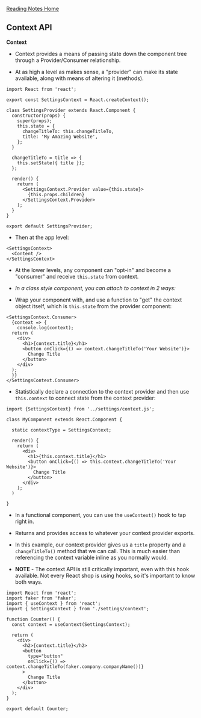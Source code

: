 [Reading Notes Home](https://d-d-wolfe.github.io/reading-notes/)

## Context API

**Context**

- Context provides a means of passing state down the component tree through a Provider/Consumer relationship.

- At as high a level as makes sense, a "provider" can make its state available, along with means of altering it (methods).

```
import React from 'react';

export const SettingsContext = React.createContext();

class SettingsProvider extends React.Component {
  constructor(props) {
    super(props);
    this.state = {
      changeTitleTo: this.changeTitleTo,
      title: 'My Amazing Website',
    };
  }

  changeTitleTo = title => {
    this.setState({ title });
  };

  render() {
    return (
      <SettingsContext.Provider value={this.state}>
        {this.props.children}
      </SettingsContext.Provider>
    );
  }
}

export default SettingsProvider;
```

- Then at the app level:

```
<SettingsContext>
  <Content />
</SettingsContext>
```

- At the lower levels, any component can "opt-in" and become a "consumer" and receive `this.state` from context.

- *In a class style component, you can attach to context in 2 ways:*

- Wrap your component with, and use a function to "get" the context object itself, which is `this.state` from the provider component:

```
<SettingsContext.Consumer>
  {context => {
    console.log(context);
  return (
    <div>
      <h1>{context.title}</h1>
      <button onClick={() => context.changeTitleTo('Your Website')}>
        Change Title
      </button>
    </div>
  );
  }}
</SettingsContext.Consumer>
```

- Statistically declare a connection to the context provider and then use `this.context` to connect state from the context provider:

```
import {SettingsContext} from '../settings/context.js';

class MyComponent extends React.Component {

  static contextType = SettingsContext;

  render() {
    return (
      <div>
        <h1>{this.context.title}</h1>
        <button onClick={() => this.context.changeTitleTo('Your Website')}>
          Change Title
        </button>
      </div>
    );
  )

}
```

- In a functional component, you can use the `useContext()` hook to tap right in.

- Returns and provides access to whatever your context provider exports.

- In this example, our context provider gives us a `title` property and a `changeTitleTo()` method that we can call. This is much easier than referencing the context variable inline as you normally would.

- **NOTE** - The context API is still critically important, even with this hook available. Not every React shop is using hooks, so it's important to know both ways.

```
import React from 'react';
import faker from 'faker';
import { useContext } from 'react';
import { SettingsContext } from './settings/context';

function Counter() {
  const context = useContext(SettingsContext);

  return (
    <div>
      <h2>{context.title}</h2>
      <button
        type="button"
        onClick={() => context.changeTitleTo(faker.company.companyName())}
      >
        Change Title
      </button>
    </div>
  );
}

export default Counter;
```